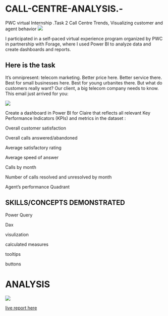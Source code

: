 # CALL-CENTRE-ANALYSIS.-

 PWC virtual Internship .Task 2 Call Centre Trends, Visualizing customer and agent behavior
 ![](https://github.com/bellaTHEanalyst/call-centre-Analysis.-/blob/main/pwc%20icon.png)
 
 I participated in a self-paced virtual experience program organized by PWC in partnership with Forage, where I used Power BI to analyze data and create dashboards and reports.
 

## Here is the  task
It’s omnipresent: telecom marketing. Better price here. Better service there. Best for small businesses here. Best for young urbanites there. But what do customers really want? Our client, a big telecom company needs to know. This email just arrived for you:

![](https://github.com/bellaTHEanalyst/call-centre-Analysis.-/blob/main/pwc%20task%202%20mail.jpg)


Create a dashboard in Power BI for Claire that reflects all relevant Key Performance Indicators (KPIs) and metrics in the dataset :

 Overall customer satisfaction

 Overall calls answered/abandoned

 Average satisfactory rating

 Average speed of answer

 Calls by month

 Number of calls resolved and unresolved by month


 Agent’s performance Quadrant


## SKILLS/CONCEPTS DEMONSTRATED

Power Query

Dax

visulization

calculated measures

tooltips

buttons


# ANALYSIS 

![](https://github.com/bellaTHEanalyst/call-centre-Analysis.-/blob/main/pwc%20dashboard%20task%202.jpg)
 




[live report here](https://app.powerbi.com/view?r=eyJrIjoiOGM5MGNmMDMtOTEzMS00MGFmLWEyYzMtMmIxOTIwNTFjZTdiIiwidCI6ImI5NGE1YmE0LTUwZTQtNGQ5YS04OWU1LTRlMDAzMzY2MDUwZiIsImMiOjF9&embedImagePlaceholder=true)
